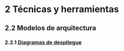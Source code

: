 # 2 Técnicas y herramientas

## 2.2 Modelos de arquitectura

### 2.2.1 [Diagramas de despliegue](./2_2_1_Diagramas_de_despliegue_UML.md)
